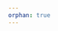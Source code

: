 ```yaml
---
orphan: true
---
```


<!-- markdownlint-disable MD034 -->
<!-- markdownlint-disable MD053 -->

[ODBC]: https://en.wikipedia.org/wiki/Open_Database_Connectivity
[psqlODBC]: https://odbc.postgresql.org/
[psqlODBC download site]: https://www.postgresql.org/ftp/odbc/releases/
[unixODBC]: https://www.unixodbc.org/
